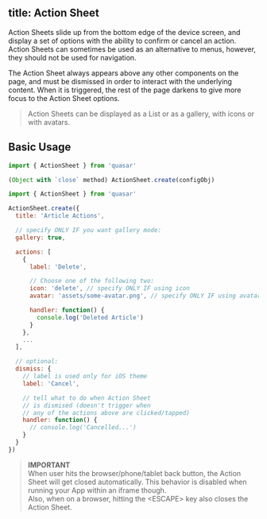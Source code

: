 title: Action Sheet
---
Action Sheets slide up from the bottom edge of the device screen, and display a set of options with the ability to confirm or cancel an action. Action Sheets can sometimes be used as an alternative to menus, however, they should not be used for navigation.

The Action Sheet always appears above any other components on the page, and must be dismissed in order to interact with the underlying content. When it is triggered, the rest of the page darkens to give more focus to the Action Sheet options.

<input type="hidden" data-fullpage-demo="global/action-sheet">

> Action Sheets can be displayed as a List or as a gallery, with icons or with avatars.

## Basic Usage
``` js
import { ActionSheet } from 'quasar'

(Object with `close` method) ActionSheet.create(configObj)
```

``` js
import { ActionSheet } from 'quasar'

ActionSheet.create({
  title: 'Article Actions',

  // specify ONLY IF you want gallery mode:
  gallery: true,

  actions: [
    {
      label: 'Delete',

      // Choose one of the following two:
      icon: 'delete', // specify ONLY IF using icon
      avatar: 'assets/some-avatar.png', // specify ONLY IF using avatar

      handler: function() {
        console.log('Deleted Article')
      }
    },
    ...
  ],

  // optional:
  dismiss: {
    // label is used only for iOS theme
    label: 'Cancel',

    // tell what to do when Action Sheet
    // is dismised (doesn't trigger when
    // any of the actions above are clicked/tapped)
    handler: function() {
      // console.log('Cancelled...')
    }
  }
})
```

> **IMPORTANT**
> <br>When user hits the browser/phone/tablet back button, the Action Sheet will get closed automatically. This behavior is disabled when running your App within an iframe though.
> <br>Also, when on a browser, hitting the &lt;ESCAPE&gt; key also closes the Action Sheet.
